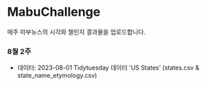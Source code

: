 # MabuChallenge
매주 마부뉴스의 시각화 챌린지 결과물을 업로드합니다.

### 8월 2주
- 데이터: 2023-08-01 Tidytuesday 데이터 'US States' (states.csv & state_name_etymology.csv)
